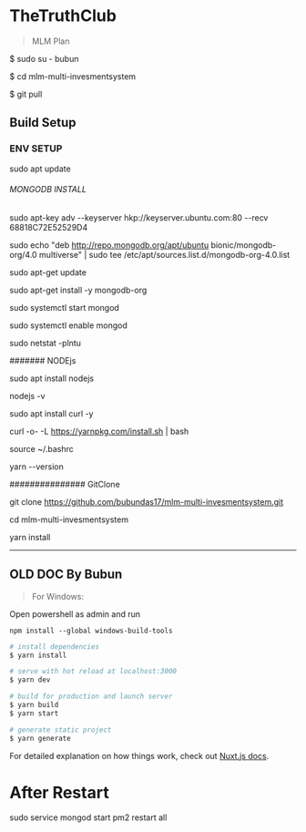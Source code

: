 # TheTruthClub

> MLM Plan

$ sudo su - bubun

$ cd mlm-multi-invesmentsystem

$ git pull


## Build Setup

### ENV SETUP

sudo apt update

###### MONGODB INSTALL

sudo apt-key adv --keyserver hkp://keyserver.ubuntu.com:80 --recv 68818C72E52529D4

sudo echo "deb http://repo.mongodb.org/apt/ubuntu bionic/mongodb-org/4.0 multiverse" | sudo tee /etc/apt/sources.list.d/mongodb-org-4.0.list

sudo apt-get update

sudo apt-get install -y mongodb-org

sudo systemctl start mongod

sudo systemctl enable mongod

sudo netstat -plntu

#######  NODEjs

sudo apt install nodejs

nodejs -v

sudo apt install curl -y

curl -o- -L https://yarnpkg.com/install.sh | bash

source ~/.bashrc

yarn --version

############### GitClone

git clone https://github.com/bubundas17/mlm-multi-invesmentsystem.git

cd mlm-multi-invesmentsystem

yarn install





















______________________________________________________________________________________

OLD DOC By Bubun 
---------------------------------------------------------------------------------------
> For Windows: 

Open powershell as admin and run

```npm install --global windows-build-tools```

``` bash
# install dependencies
$ yarn install

# serve with hot reload at localhost:3000
$ yarn dev

# build for production and launch server
$ yarn build
$ yarn start

# generate static project
$ yarn generate
```

For detailed explanation on how things work, check out [Nuxt.js docs](https://nuxtjs.org).
# After Restart

sudo service mongod start
pm2 restart all

